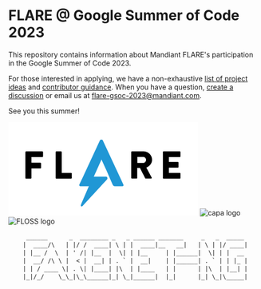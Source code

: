 # FLARE @ Google Summer of Code 2023

This repository contains information about Mandiant FLARE's participation in the Google Summer of Code 2023. 

For those interested in applying, we have a non-exhaustive [list of project ideas](./doc/project-ideas.md) and [contributor guidance](./doc/contributor-guidance.md). When you have a question, [create a discussion](https://github.com/mandiant/flare-gsoc-2023/discussions) or email us at flare-gsoc-2023@mandiant.com.

See you this summer!

![FLARE logo](https://github.com/mandiant/flare-gsoc-2023/blob/master/doc/flare.png)
![capa logo](https://github.com/mandiant/capa/blob/master/.github/logo.png)
![FLOSS logo](https://github.com/mandiant/flare-floss/blob/master/resources/floss-logo.png)
```
     ______      _  ________ _   _ ______ _______     _   _  _____
    |  ____/\   | |/ /  ____| \ | |  ____|__   __|   | \ | |/ ____|
    | |__ /  \  | ' /| |__  |  \| | |__     | |______|  \| | |  __
    |  __/ /\ \ |  < |  __| | . ` |  __|    | |______| . ` | | |_ |
    | | / ____ \| . \| |____| |\  | |____   | |      | |\  | |__| |
    |_|/_/    \_\_|\_\______|_| \_|______|  |_|      |_| \_|\_____|
```
